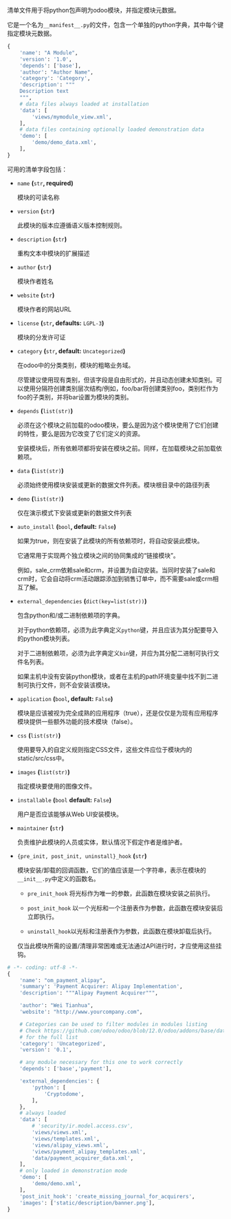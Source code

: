 

清单文件用于将python包声明为odoo模块，并指定模块元数据。

它是一个名为`__manifest__.py`的文件，包含一个单独的python字典，其中每个键指定模块元数据。

```python
{
    'name': "A Module",
    'version': '1.0',
    'depends': ['base'],
    'author': "Author Name",
    'category': 'Category',
    'description': """
    Description text
    """,
    # data files always loaded at installation
    'data': [
        'views/mymodule_view.xml',
    ],
    # data files containing optionally loaded demonstration data
    'demo': [
        'demo/demo_data.xml',
    ],
}
```

可用的清单字段包括：

- `name` **(**`str`**, required)**

  模块的可读名称

- `version` **(**`str`**)**

  此模块的版本应遵循语义版本控制规则。

- `description` **(**`str`**)**

  重构文本中模块的扩展描述

- `author` **(**`str`**)**

  模块作者姓名

- `website` **(**`str`**)**

  模块作者的网站URL

- `license` **(**`str`**, defaults:** `LGPL-3`**)**

  模块的分发许可证

- `category` **(**`str`**, default:** `Uncategorized`**)**

  在odoo中的分类类别，模块的粗略业务域。

  尽管建议使用现有类别，但该字段是自由形式的，并且动态创建未知类别。可以使用分隔符创建类别层次结构/例如，foo/bar将创建类别foo，类别栏作为foo的子类别，并将bar设置为模块的类别。

- `depends` **(**`list(str)`**)**

  必须在这个模块之前加载的odoo模块，要么是因为这个模块使用了它们创建的特性，要么是因为它改变了它们定义的资源。

  安装模块后，所有依赖项都将安装在模块之前。同样，在加载模块之前加载依赖项。

- `data` **(**`list(str)`**)**

  必须始终使用模块安装或更新的数据文件列表。模块根目录中的路径列表

- `demo` **(**`list(str)`**)**

  仅在演示模式下安装或更新的数据文件列表

- `auto_install` **(**`bool`**, default:** `False`**)**

  如果为true，则在安装了此模块的所有依赖项时，将自动安装此模块。

  它通常用于实现两个独立模块之间的协同集成的“链接模块”。

  例如，sale_crm依赖sale和crm，并设置为自动安装。当同时安装了sale和crm时，它会自动将crm活动跟踪添加到销售订单中，而不需要sale或crm相互了解。

- `external_dependencies` **(**`dict(key=list(str))`**)**

  包含python和/或二进制依赖项的字典。

  对于python依赖项，必须为此字典定义`python`键，并且应该为其分配要导入的python模块列表。

  对于二进制依赖项，必须为此字典定义`bin`键，并应为其分配二进制可执行文件名列表。

  如果主机中没有安装python模块，或者在主机的path环境变量中找不到二进制可执行文件，则不会安装该模块。

- `application` **(**`bool`**, default:** `False`**)**

  模块是应该被视为完全成熟的应用程序（true），还是仅仅是为现有应用程序模块提供一些额外功能的技术模块（false）。

- `css` **(**`list(str)`**)**

  使用要导入的自定义规则指定CSS文件，这些文件应位于模块内的static/src/css中。

- `images` **(**`list(str)`**)**

  指定模块要使用的图像文件。

- `installable` **(**`bool` **default:** `False`**)**

  用户是否应该能够从Web UI安装模块。

- `maintainer` **(**`str`**)**

  负责维护此模块的人员或实体，默认情况下假定作者是维护者。

- `{pre_init, post_init, uninstall}_hook` **(**`str`**)**

  模块安装/卸载的回调函数，它们的值应该是一个字符串，表示在模块的`__init__.py`中定义的函数名。

  - `pre_init_hook` 将光标作为唯一的参数，此函数在模块安装之前执行。

  - `post_init_hook` 以一个光标和一个注册表作为参数，此函数在模块安装后立即执行。

  - `uninstall_hook`以光标和注册表作为参数，此函数在模块卸载后执行。

  仅当此模块所需的设置/清理非常困难或无法通过API进行时，才应使用这些挂钩。



```python
# -*- coding: utf-8 -*-
{
    'name': "om_payment_alipay",
    'summary': 'Payment Acquirer: Alipay Implementation',
    'description': """Alipay Payment Acquirer""",

    'author': "Wei Tianhua",
    'website': "http://www.yourcompany.com",

    # Categories can be used to filter modules in modules listing
    # Check https://github.com/odoo/odoo/blob/12.0/odoo/addons/base/data/ir_module_category_data.xml
    # for the full list
    'category': 'Uncategorized',
    'version': '0.1',

    # any module necessary for this one to work correctly
    'depends': ['base','payment'],

    'external_dependencies': {
        'python': [
            'Cryptodome',
        ],
    },
    # always loaded
    'data': [
        # 'security/ir.model.access.csv',
        'views/views.xml',
        'views/templates.xml',
        'views/alipay_views.xml',
        'views/payment_alipay_templates.xml',
        'data/payment_acquirer_data.xml',
    ],
    # only loaded in demonstration mode
    'demo': [
        'demo/demo.xml',
    ],
    'post_init_hook': 'create_missing_journal_for_acquirers',
    'images': ['static/description/banner.png'],
}
```



